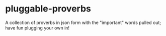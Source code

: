 # pluggable-proverbs
A collection of proverbs in json form with the "important" words pulled out; have fun plugging your own in!
